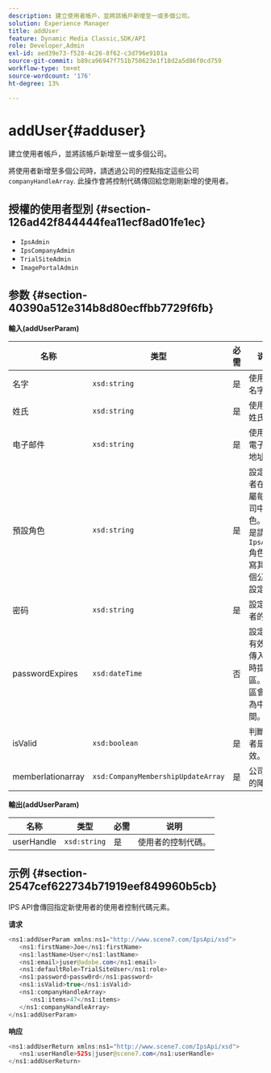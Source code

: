 ```yaml
---
description: 建立使用者帳戶，並將該帳戶新增至一或多個公司。
solution: Experience Manager
title: addUser
feature: Dynamic Media Classic,SDK/API
role: Developer,Admin
exl-id: aed39e73-f528-4c26-8f62-c3d796e9101a
source-git-commit: b89ca96947f751b750623e1f18d2a5d86f0cd759
workflow-type: tm+mt
source-wordcount: '176'
ht-degree: 13%

---
```


# addUser{#adduser}

建立使用者帳戶，並將該帳戶新增至一或多個公司。

將使用者新增至多個公司時，請透過公司的控點指定這些公司 `companyHandleArray`. 此操作會將控制代碼傳回給您剛剛新增的使用者。

## 授權的使用者型別 {#section-126ad42f844444fea11ecf8ad01fe1ec}

* `IpsAdmin`
* `IpsCompanyAdmin`
* `TrialSiteAdmin`
* `ImagePortalAdmin`

## 参数 {#section-40390a512e314b8d80ecffbb7729f6fb}

**輸入(addUserParam)**

| 名称 | 类型 | 必需 | 说明 |
|---|---|---|---|
| 名字 | `xsd:string` | 是 | 使用者的名字。 |
| 姓氏 | `xsd:string` | 是 | 使用者的姓氏。 |
| 电子邮件 | `xsd:string` | 是 | 使用者的電子郵件地址。 |
| 預設角色 | `xsd:string` | 是 | 設定使用者在其所屬每個公司中的角色。 但是請注意 `IpsAdmin` 角色會覆寫其他每個公司的設定。 |
| 密码 | `xsd:string` | 是 | 設定使用者的密碼 |
| passwordExpires | `xsd:dateTime` | 否 | 設定密碼有效期。 傳入請求時提供時區。 時區會調整為中部時間。 |
| isValid | `xsd:boolean` | 是 | 判斷使用者是否有效。 |
| memberlationarray | `xsd:CompanyMembershipUpdateArray` | 是 | 公司控點的陣列。 |

**輸出(addUserParam)**

| 名称 | 类型 | 必需 | 说明 |
|---|---|---|---|
| userHandle | `xsd:string` | 是 | 使用者的控制代碼。 |

## 示例 {#section-2547cef622734b71919eef849960b5cb}

IPS API會傳回指定新使用者的使用者控制代碼元素。

**请求**

```java {.line-numbers}
<ns1:addUserParam xmlns:ns1="http://www.scene7.com/IpsApi/xsd">
   <ns1:firstName>Joe</ns1:firstName>
   <ns1:lastName>User</ns1:lastName>
   <ns1:email>juser@adobe.com</ns1:email>
   <ns1:defaultRole>TrialSiteUser</ns1:role>
   <ns1:password>passw0rd</ns1:password>
   <ns1:isValid>true</ns1:isValid>
   <ns1:companyHandleArray>
      <ns1:items>47</ns1:items>
   </ns1:companyHandleArray>
</ns1:addUserParam>
```

**响应**

```java {.line-numbers}
<ns1:addUserReturn xmlns:ns1="http://www.scene7.com/IpsApi/xsd">
   <ns1:userHandle>525s|juser@scene7.com</ns1:userHandle>
</ns1:addUserReturn>
```
